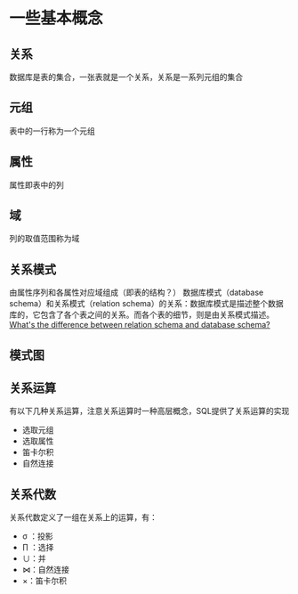 # 一些基本概念

## 关系
数据库是表的集合，一张表就是一个关系，关系是一系列元组的集合

## 元组
表中的一行称为一个元组

## 属性
属性即表中的列

## 域
列的取值范围称为域

## 关系模式
由属性序列和各属性对应域组成（即表的结构？）
数据库模式（database schema）和关系模式（relation schema）的关系：数据库模式是描述整个数据库的，它包含了各个表之间的关系。而各个表的细节，则是由关系模式描述。
[What's the difference between relation schema and database schema?](https://www.quora.com/Whats-the-difference-between-relation-schema-and-database-schema)

## 模式图

## 关系运算
有以下几种关系运算，注意关系运算时一种高层概念，SQL提供了关系运算的实现
* 选取元组
* 选取属性
* 笛卡尔积
* 自然连接

## 关系代数
关系代数定义了一组在关系上的运算，有：
* σ ：投影
* $\prod$ ：选择
* $\cup$：并
* $⋈$：自然连接
* $\times$：笛卡尔积